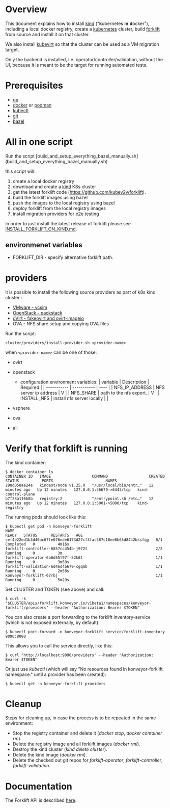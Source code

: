 # Overview

This document explains how to install [kind](https://kind.sigs.k8s.io/)
("**k**ubernetes **in** **d**ocker"), including a local docker registry,
create a [kubernetes](https://kubernetes.io/) cluster, build
[forklift](https://www.konveyor.io/tools/forklift/) from source and install
it on that cluster.

We also install [kubevirt](https://kubevirt.io) so that the cluster can be
used as a VM migration target.

Only the backend is installed, i.e. operator/controller/validation, without
the UI, because it is meant to be the target for running automated tests.

# Prerequisites
* [go](https://golang.org/)
* [docker](https://www.docker.com/) or [podman](https://podman.io/)
* [kubectl](https://kubernetes.io/docs/tasks/tools/)
* [git](https://git-scm.com/)
* [bazel](https://bazel.build/)


# All in one script

Run the script [build_and_setup_everything_bazel_manually.sh]
(build_and_setup_everything_bazel_manually.sh) 

this script will:
1. create a local docker registry
2. download and create a [kind](https://kind.sigs.k8s.io/) K8s cluster
3. get the latest forklift code  (https://github.com/kubev2v/forklift).
4. build the forklift images using bazel
5. push the images to the local registry using bazel
6. deploy forklift from the local registry images
7. install migration providers for e2e testing

In order to just install the latest release of forklift please see
[INSTALL_FORKLIFT_ON_KIND.md](INSTALL_FORKLIFT_ON_KIND.md).  


## environmenet variables
- FORKLIFT_DIR - specify alternative forklift path. 

# providers
it is possible to install the following source providers as part of k8s kind cluster :
- [VMware - vcsim](https://github.com/vmware/govmomi/blob/main/vcsim/README.md)
- [OpenStack - packstack](https://github.com/kubev2v/packstack-img)
- [oVirt - fakeovirt and ovirt-imageio](https://github.com/kubev2v/fakeovirt)
- OVA - NFS share setup and copying OVA files


Run the script: 
```shell
cluster/providers/install-provider.sh <provider-name>
```
when `<provider-name>` can be one of those:
- ovirt
- openstack
    - configuration environment variables:
        | variable      | Description | Required |
        | ----------- | ----------- | ---- |
        | NFS_IP_ADDRESS      | NFS server ip address       | V |
        | NFS_SHARE   | path to the nfs export.        | V |
        | INSTALL_NFS | install nfs server locally |  | 
   
- vsphere
- ova
- all



# Verify that forklift is running

The kind container:

    $ docker container ls
    CONTAINER ID   IMAGE                  COMMAND                  CREATED          STATUS          PORTS                       NAMES
    298d058aa24e   kindest/node:v1.25.0   "/usr/local/bin/entr…"   12 minutes ago   Up 12 minutes   127.0.0.1:36679->6443/tcp   kind-control-plane
    b7f23a116b8b   registry:2             "/entrypoint.sh /etc…"   12 minutes ago   Up 12 minutes   127.0.0.1:5001->5000/tcp    kind-registry

The running pods should look like this:

    $ kubectl get pod -n konveyor-forklift
    NAME                                                              READY   STATUS      RESTARTS   AGE
    cef4e22ed1b3d40ac67fe676ede6173d27cf3fac387c18ee8b65d8442bssfqg   0/1     Completed   0          4m16s
    forklift-controller-6857cc454b-j972t                              2/2     Running     0          3m
    forklift-operator-6b6d55f97f-52k6t                                1/1     Running     0          3m58s
    forklift-validation-6d46d4b679-cgqmb                              1/1     Running     0          2m58s
    konveyor-forklift-67rbj                                           1/1     Running     0          5m29s

Set CLUSTER and TOKEN (see above) and call:

    $ curl -k "$CLUSTER/apis/forklift.konveyor.io/v1beta1/namespaces/konveyor-forklift/providers" --header "Authorization: Bearer $TOKEN"

You can also create a port forwarding to the forklift inventory-service
(which is not exposed externally, by default):

    $ kubectl port-forward -n konveyor-forklift service/forklift-inventory 9090:8080

This allows you to call the service directly, like this:

    $ curl "http://localhost:9090/providers" --header "Authorization: Bearer $TOKEN"

Or just use _kubectl_ (which will say "No resources found in
konveyor-forklift namespace." until a provider has been created):

    $ kubectl get -n konveyor-forklift providers


# Cleanup

Steps for cleaning up, in case the process is to be repeated in the same
environment:

* Stop the registry container and delete it (_docker stop_, _docker container
  rm_).
* Delete the registry image and all forklift images (_docker rmi_).
* Destroy the kind cluster (_kind delete cluster_).
* Delete the kind image (_docker rmi_).
* Delete the checked out git repos for _forklift-operator_,
  _forklift-controller_, _forklift-validation_.


# Documentation

The Forklift API is described
[here](https://konveyor.github.io/forklift/migratingvms/migratecli/).
